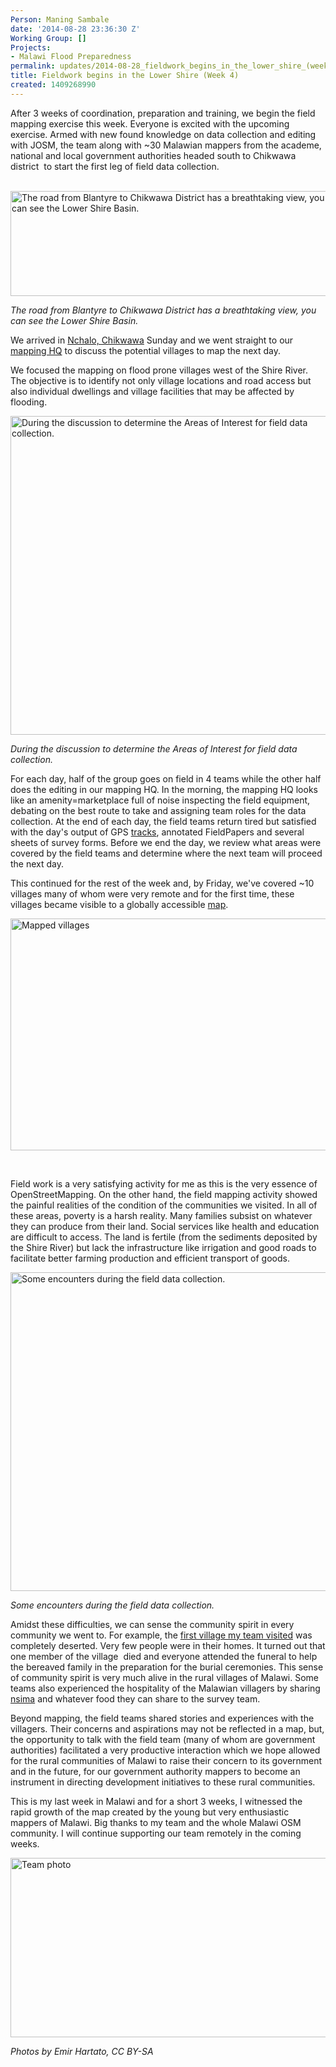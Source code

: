 ```yaml
---
Person: Maning Sambale
date: '2014-08-28 23:36:30 Z'
Working Group: []
Projects:
- Malawi Flood Preparedness
permalink: updates/2014-08-28_fieldwork_begins_in_the_lower_shire_(week_4)
title: Fieldwork begins in the Lower Shire (Week 4)
created: 1409268990
---
```

<p>After 3 weeks of coordination, preparation and training, we begin the field mapping exercise this week. Everyone is excited with the upcoming exercise. Armed with new found knowledge on data collection and editing with JOSM, the team along with ~30 Malawian mappers from the academe, national and local government authorities headed south to Chikwawa district&nbsp; to start the first leg of field data collection.&nbsp; <br>&nbsp;</p><p><img class="image-large" title="The road from Blantyre to Chikwawa District has a breathtaking view, you can see the Lower Shire Basin." src="/sites/default/files/styles/large/public/image00.jpg?itok=LvIr4qnz" alt="The road from Blantyre to Chikwawa District has a breathtaking view, you can see the Lower Shire Basin." height="168" width="510"></p><p><em>The road from Blantyre to Chikwawa District has a breathtaking view, you can see the Lower Shire Basin.</em></p><p>We arrived in <a href="http://www.openstreetmap.org/#map=15/-16.2707/34.8698">Nchalo, Chikwawa</a> Sunday and we went straight to our <a href="http://www.openstreetmap.org/node/3023223295#map=19/-16.25621/34.86481">mapping HQ</a> to discuss the potential villages to map the next day.</p><p>We focused the mapping on flood prone villages west of the Shire River. The objective is to identify not only village locations and road access but also individual dwellings and village facilities that may be affected by flooding.</p><p><img class="image-large" title="During the discussion to determine the Areas of Interest for field data collection." src="/sites/default/files/styles/large/public/image02.jpg?itok=TaA_pyf3" alt="During the discussion to determine the Areas of Interest for field data collection." height="510" width="510"></p><p><em>During the discussion to determine the Areas of Interest for field data collection.</em></p><p>For each day, half of the group goes on field in 4 teams while the other half does the editing in our mapping HQ. In the morning, the mapping HQ looks like an amenity=marketplace full of noise inspecting the field equipment, debating on the best route to take and assigning team roles for the data collection. At the end of each day, the field teams return tired but satisfied with the day's output of GPS <a href="http://umap.openstreetmap.fr/en/map/malawi-lower-shire-project_11057#17/-16.47564/34.99872">tracks</a>, annotated FieldPapers and several sheets of survey forms. Before we end the day, we review what areas were covered by the field teams and determine where the next team will proceed the next day.</p><p>This continued for the rest of the week and, by Friday, we've covered ~10 villages many of whom were very remote and for the first time, these villages became visible to a globally accessible <a href="http://www.openstreetmap.org/#map=16/-16.4701/34.9902&amp;layers=H">map</a>.</p><p><img class="image-large" title="http://www.openstreetmap.org/#map=16/-16.4701/34.9902&amp;layers=H" src="/sites/default/files/styles/large/public/Screenshot%20from%202014-08-29%2007%3A26%3A24.png?itok=TwGiMAFN" alt="Mapped villages" height="371" width="510"></p><p>&nbsp;</p><p>Field work is a very satisfying activity for me as this is the very essence of OpenStreetMapping. On the other hand, the field mapping activity showed the painful realities of the condition of the communities we visited. In all of these areas, poverty is a harsh reality. Many families subsist on whatever they can produce from their land. Social services like health and education are difficult to access. The land is fertile (from the sediments deposited by the Shire River) but lack the infrastructure like irrigation and good roads to facilitate better farming production and efficient transport of goods.</p><p><img class="image-large" title="Some encounters during the field data collection." src="/sites/default/files/styles/large/public/image01.jpg?itok=IUxFPcKF" alt="Some encounters during the field data collection." height="510" width="510"></p><p><em>Some encounters during the field data collection.</em></p><p>Amidst these difficulties, we can sense the community spirit in every community we went to. For example, the <a href="http://www.openstreetmap.org/#map=15/-16.5226/35.0232&amp;layers=H">first village my team visited</a> was completely deserted. Very few people were in their homes. It turned out that one member of the village&nbsp; died and everyone attended the funeral to help the bereaved family in the preparation for the burial ceremonies. This sense of community spirit is very much alive in the rural villages of Malawi. Some teams also experienced the hospitality of the Malawian villagers by sharing <a href="http://en.wikipedia.org/wiki/Nsima">nsima</a> and whatever food they can share to the survey team.</p><p>Beyond mapping, the field teams shared stories and experiences with the villagers. Their concerns and aspirations may not be reflected in a map, but, the opportunity to talk with the field team (many of whom are government authorities) facilitated a very productive interaction which we hope allowed for the rural communities of Malawi to raise their concern to its government and in the future, for our government authority mappers to become an instrument in directing development initiatives to these rural communities.</p><p>This is my last week in Malawi and for a short 3 weeks, I witnessed the rapid growth of the map created by the young but very enthusiastic mappers of Malawi. Big thanks to my team and the whole Malawi OSM community. I will continue supporting our team remotely in the coming weeks.&nbsp;</p><p><img class="image-large" title="Team photo" src="/sites/default/files/styles/large/public/image03.jpg?itok=vy9S9f2r" alt="Team photo" height="287" width="510"></p><p><em>Photos by Emir Hartato, CC BY-SA</em></p><p>&nbsp;</p>
